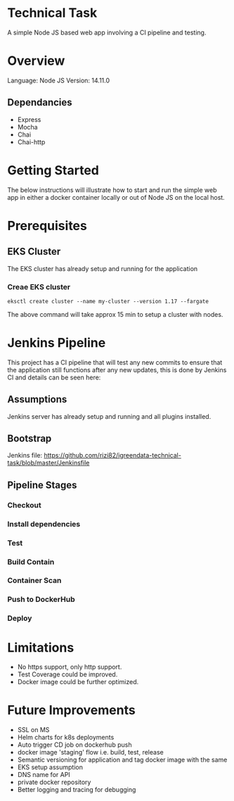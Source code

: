 # Technical Task
A simple Node JS based web app involving a CI pipeline and testing.

# Overview

Language: Node JS
Version: 14.11.0

## Dependancies

- Express
- Mocha
- Chai
- Chai-http

# Getting Started
The below instructions will illustrate how to start and run the simple web app in either a docker container locally or out of Node JS on the local host.

# Prerequisites

## EKS Cluster
The EKS cluster has already setup and running for the application

### Creae EKS cluster 
```
eksctl create cluster --name my-cluster --version 1.17 --fargate
```
The above command will take approx 15 min to setup a cluster with nodes.
# Jenkins Pipeline
This project has a CI pipeline that will test any new commits to ensure that the application still functions after any new updates,
 this is done by Jenkins CI and details can be seen here:
## Assumptions

Jenkins server has already setup and running and all plugins installed.
   
## Bootstrap

Jenkins file: https://github.com/rizi82/igreendata-technical-task/blob/master/Jenkinsfile

## Pipeline Stages

### Checkout
### Install dependencies
### Test
### Build Contain
### Container Scan
### Push to DockerHub
### Deploy
# Limitations

* No https support, only http support.
* Test Coverage could be improved.
* Docker image could be further optimized.

# Future Improvements

 - SSL on MS
 - Helm charts for k8s deployments
 - Auto trigger CD job on dockerhub push
 - docker image 'staging' flow i.e. build, test, release
 - Semantic versioning for application and tag docker image with the same
 - EKS setup assumption
 - DNS name for API
 - private docker repository
 - Better logging and tracing for debugging
